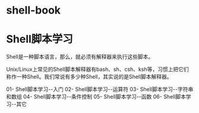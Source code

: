 # shell-book

Shell脚本学习
===========

Shell是一种脚本语言，那么，就必须有解释器来执行这些脚本。

Unix/Linux上常见的Shell脚本解释器有bash、sh、csh、ksh等，习惯上把它们称作一种Shell。我们常说有多少种Shell，其实说的是Shell脚本解释器。

01- Shell脚本学习--入门
02- Shell脚本学习--运算符
03- Shell脚本学习--字符串和数组
04- Shell脚本学习--条件控制
05- Shell脚本学习--函数
06- Shell脚本学习--其它
